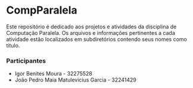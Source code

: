 # CompParalela
Este repositório é dedicado aos projetos e atividades da disciplina de Computação Paralela. Os arquivos e informações pertinentes a cada atividade estão localizados em subdiretórios contendo seus nomes como título.   

### Participantes
- Igor Benites Moura - 32275528
- João Pedro Maia Matulevicius Garcia - 32241429

